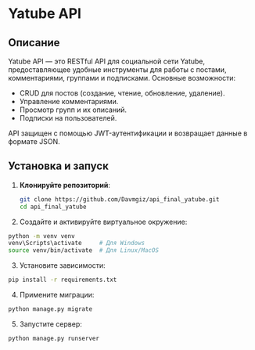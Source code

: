 # Yatube API

## Описание
Yatube API — это RESTful API для социальной сети Yatube, предоставляющее удобные инструменты для работы с постами, комментариями, группами и подписками. Основные возможности:
- CRUD для постов (создание, чтение, обновление, удаление).
- Управление комментариями.
- Просмотр групп и их описаний.
- Подписки на пользователей.

API защищен с помощью JWT-аутентификации и возвращает данные в формате JSON.

## Установка и запуск

1. **Клонируйте репозиторий**:
   ```bash
   git clone https://github.com/Davmgiz/api_final_yatube.git
   cd api_final_yatube
   ```
2. Создайте и активируйте виртуальное окружение:
  ```bash
  python -m venv venv
  venv\Scripts\activate     # Для Windows
  source venv/bin/activate  # Для Linux/MacOS
  ```
3. Установите зависимости:
  ```bash
  pip install -r requirements.txt
  ```
4. Примените миграции:
  ```bash
  python manage.py migrate
  ```
5. Запустите сервер:
  ```bash
  python manage.py runserver
  ```

